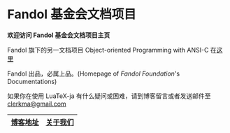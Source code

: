 # Fandol 基金会文档项目 #

**欢迎访问 Fandol 基金会文档项目主页**  

Fandol 旗下的另一文档项目 Object-oriented Programming with ANSI-C 在[这里](http://code.google.com/p/ooc/)

Fandol 出品，必属上品。(Homepage of _Fandol Foundation_'s Documentations)

如果你在使用 LuaTeX-ja 有什么疑问或困难，请到博客留言或者发送邮件至 [clerkma@gmail.com](mailto:clerkma@gmail.com)

| [博客地址](http://blog.sina.com.cn/u/2411867182) | [关于我们](About_Fandol_zh.md) |
|:-----------------------------------------------------|:-----------------------------------|